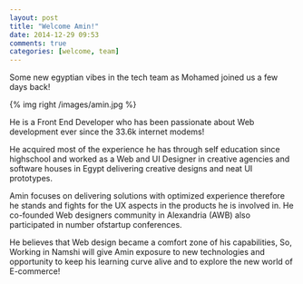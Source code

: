 ```yaml
---
layout: post
title: "Welcome Amin!"
date: 2014-12-29 09:53
comments: true
categories: [welcome, team]
---
```


Some new egyptian vibes in the tech team as
Mohamed joined us a few days back!

<!-- more -->

{% img right /images/amin.jpg %}

He is a Front End Developer who has been passionate
about Web development ever since the 33.6k internet
modems!

He acquired most of the experience he has through
self education since highschool and worked as a Web
and UI Designer in creative agencies and software
houses in Egypt delivering creative designs and neat
UI prototypes.

Amin focuses on delivering solutions with optimized
experience therefore he stands and fights for the UX
aspects in the products he is involved in. He co-founded
Web designers community in Alexandria (AWB) also participated 
in number ofstartup conferences.

He believes that Web design became a comfort zone of his
capabilities, So, Working in Namshi will give Amin exposure
to new technologies and opportunity to keep his learning
curve alive and to explore the new world of E-commerce!